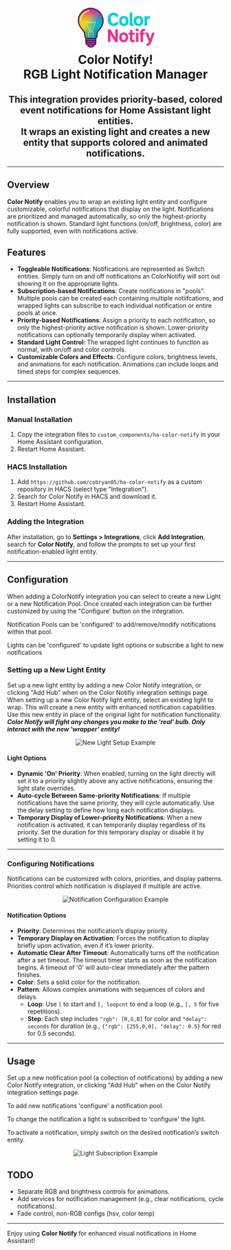 <h1 align="center">
  <a name="logo" href="https://github.com/cobryan05/ha-color-notify"><img src="https://raw.githubusercontent.com/cobryan05/ha-color-notify/refs/heads/main/images/logo.png?raw=true" alt="Color Notify!" width="200"></a>
  <br/>
  Color Notify!
  <br/>
  RGB Light Notification Manager
</h1>
<h2 align="center">
This integration provides priority-based, colored event notifications for Home Assistant light entities.<br/>
It wraps an existing light and creates a new entity that supports colored and animated notifications.
</h2>

---

## Overview

**Color Notify** enables you to wrap an existing light entity and configure customizable, colorful notifications that display on the light. Notifications are prioritized and managed automatically, so only the highest-priority notification is shown. Standard light functions (on/off, brightness, color) are fully supported, even with notifications active.

## Features

- **Toggleable Notifications**: Notifications are represented as Switch entities. Simply turn on and off notifications an ColorNotifiy will sort out showing it on the appropriate lights.
- **Subscription-based Notifications**: Create notifications in "pools". Multiple pools can be created each containing multiple notiifcations, and wrapped lights can subscribe to each individual notification or entire pools at once.
- **Priority-based Notifications**: Assign a priority to each notification, so only the highest-priority active notification is shown. Lower-priority notifications can optionally temporarily display when activated.
- **Standard Light Control**: The wrapped light continues to function as normal, with on/off and color controls.
- **Customizable Colors and Effects**: Configure colors, brightness levels, and animations for each notification. Animations can include loops and timed steps for complex sequences.

---

## Installation

### Manual Installation
1. Copy the integration files to `custom_components/ha-color-notify` in your Home Assistant configuration.
2. Restart Home Assistant.

### HACS Installation
1. Add `https://github.com/cobryan05/ha-color-notify` as a custom repository in HACS (select type "Integration").
2. Search for Color Notify in HACS and download it.
2. Restart Home Assistant.

### Adding the Integration
After installation, go to **Settings > Integrations**, click **Add Integration**, search for **Color Notify**, and follow the prompts to set up your first notification-enabled light entity.

---

## Configuration

When adding a ColorNotify integration you can select to create a new Light or a new Notification Pool. Once created each integration can be further customized by using the "Configure' button on the integration.

Notification Pools can be 'configured' to add/remove/modify notifications within that pool.

Lights can be 'configured' to update light options or subscribe a light to new notifications

### Setting up a New Light Entity

Set up a new light entity by adding a new Color Notify integration, or clicking "Add Hub" when on the Color Notifiy integration settings page.
When setting up a new Color Notify light entity, select an existing light to wrap. This will create a new entity with enhanced notification capabilities. Use this new entity in place of the original light for notification functionality. ***Color Notify will fight any changes you make to the 'real' bulb. Only interact with the new 'wrapper' entity!***

<p align="center">
  <img src="https://raw.githubusercontent.com/cobryan05/ha-color-notify/refs/heads/main/images/new_light_settings.png?raw=true" alt="New Light Setup Example" width="60%">
</p>

#### Light Options

- **Dynamic 'On' Priority**: When enabled, turning on the light directly will set it to a priority slightly above any active notifications, ensuring the light state overrides.
- **Auto-cycle Between Same-priority Notifications**: If multiple notifications have the same priority, they will cycle automatically. Use the delay setting to define how long each notification displays.
- **Temporary Display of Lower-priority Notifications**: When a new notification is activated, it can temporarily display regardless of its priority. Set the duration for this temporary display or disable it by setting it to 0.

---

### Configuring Notifications

Notifications can be customized with colors, priorities, and display patterns. Priorities control which notification is displayed if multiple are active.

<p align="center">
  <img src="https://raw.githubusercontent.com/cobryan05/ha-color-notify/refs/heads/main/images/notification_options.png?raw=true" alt="Notification Configuration Example" width="60%">
</p>

#### Notification Options

- **Priority**: Determines the notification’s display priority.
- **Temporary Display on Activation**: Forces the notification to display briefly upon activation, even if it’s lower priority.
- **Automatic Clear After Timeout**: Automatically turns off the notification after a set timeout. The timeout timer starts as soon as the notification begins. A timeout of '0' will auto-clear immediately after the pattern finishes.
- **Color**: Sets a solid color for the notification.
- **Pattern**: Allows complex animations with sequences of colors and delays.
  - **Loop**: Use `[` to start and `], loopcnt` to end a loop (e.g., `], 5` for five repetitions).
  - **Step**: Each step includes `"rgb": [R,G,B]` for color and `"delay": seconds` for duration (e.g., `{"rgb": [255,0,0], "delay": 0.5}` for red for 0.5 seconds).

---

## Usage

Set up a new notification pool (a collection of notifications) by adding a new Color Notify integration, or clicking "Add Hub" when on the Color Notify integration settings page.

To add new notifications 'configure' a notification pool.

To change the notification a light is subscribed to 'configure' the light.

To activate a notification, simply switch on the desired notification’s switch entity.

<p align="center">
  <img src="https://raw.githubusercontent.com/cobryan05/ha-color-notify/refs/heads/main/images/subscriptions.png?raw=true" alt="Light Subscription Example" width="60%">
</p>


## TODO

- Separate RGB and brightness controls for animations.
- Add services for notification management (e.g., clear notifications, cycle notifications).
- Fade control, non-RGB configs (hsv, color temp)

---

Enjoy using **Color Notify** for enhanced visual notifications in Home Assistant!
